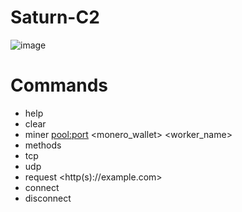 # Saturn-C2

![image](https://user-images.githubusercontent.com/120246386/210374754-29334bd0-0bee-4483-bb7a-6ff000a2ff9f.png)

# Commands
* help
* clear
* miner <pool:port> <monero_wallet> <worker_name>
* methods
* tcp <ip> <port> <threads>
* udp <ip> <threads>
* request <http(s)://example.com> <threads>
* connect
* disconnect
